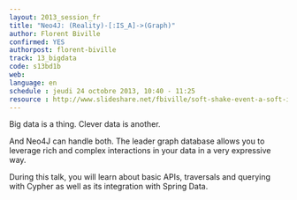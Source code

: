 ```yaml
---
layout: 2013_session_fr
title: "Neo4J: (Reality)-[:IS_A]->(Graph)"
author: Florent Biville
confirmed: YES
authorpost: florent-biville
track: 13_bigdata
code: s13bd1b
web: 
language: en
schedule : jeudi 24 octobre 2013, 10:40 - 11:25
resource : http://www.slideshare.net/fbiville/soft-shake-event-a-soft-introduction-to-neo4j
---
```


Big data is a thing.
Clever data is another.

And Neo4J can handle both. The leader graph database allows you to leverage rich and complex interactions in your data in a very expressive way.

During this talk, you will learn about basic APIs, traversals and querying with Cypher as well as its integration with Spring Data.
